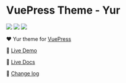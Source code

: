 # VuePress Theme - Yur

![](https://img.shields.io/npm/dt/vuepress-theme-yur.svg)
![](https://img.shields.io/static/v1.svg?label=VuePress&message=1.1.0&color=informational)
![](https://img.shields.io/static/v1.svg?label=License&message=MIT&color=critical)

:heart: Yur theme for [VuePress](https://vuepress.vuejs.org)

:revolving_hearts: [Live Demo](https://gleehub.com)

:book: [Live Docs](https://gleehub.com/other/vuepress-theme-yur%20%E4%BD%BF%E7%94%A8%E6%95%99%E7%A8%8B.html)

:construction: [Change log](https://gleehub.com/other/Yur%20%E4%B8%BB%E9%A2%98%E6%9B%B4%E6%96%B0%E6%97%A5%E5%BF%97.html)
